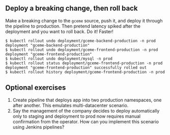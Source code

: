 Deploy a breaking change, then roll back
----------------------------------------

Make a breaking change to the `gceme` source, push it, and deploy it through the pipeline to production. Then pretend latency spiked after the deployment and you want to roll back. Do it! Faster!

```
$ kubectl rollout undo deployment/gceme-backend-production -n prod
deployment "gceme-backend-production"
$ kubectl rollout undo deployment/gceme-frontend-production -n prod
deployment "gceme-frontend-production"
$ kubectl rollout undo deployment/mysql -n prod
$ kubectl rollout status deployment/gceme-frontend-production -n prod
deployment "gceme-frontend-production" successfully rolled out
$ kubectl rollout history deployment/gceme-frontend-production -n prod
```

Optional exercises
------------------

1. Create pipeline that deploys app into two production namespaces, one after another. This emulates multi-datacenter scenario.
1. Say the management of the company decides to deploy automatically only to staging and deployment to prod now requires manual confirmation from the operator. How can you implement this scenario using Jenkins pipelines?
